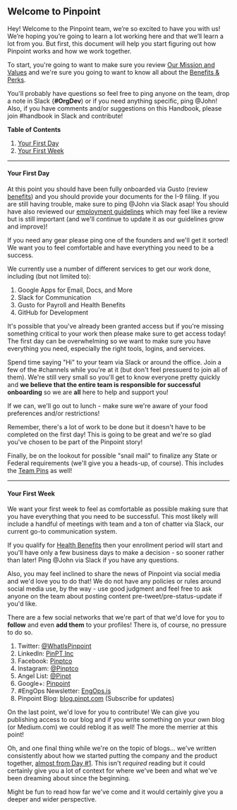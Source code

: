 ## Welcome to Pinpoint

Hey! Welcome to the Pinpoint team, we’re so excited to have you with us! We’re hoping you’re going to learn a lot working here and that we’ll learn a lot from you. But first, this document will help you start figuring out how Pinpoint works and how we work together.

To start, you're going to want to make sure you review [Our Mission and Values](https://github.com/pinpt/handbook/blob/master/0-introduction.md) and we're sure you going to want to know all about the [Benefits & Perks](https://github.com/pinpt/handbook/blob/master/2-benefits.md). 

You'll probably have questions so feel free to ping anyone on the team, drop a note in Slack {**#OrgDev**) or if you need anything specific, ping @John! Also, if you have comments and/or suggestions on this Handbook, please join #handbook in Slack and contribute!

**Table of Contents**

1. [Your First Day](https://github.com/pinpt/handbook/blob/master/1-onboarding.md#your-first-day)
2. [Your First Week](https://github.com/pinpt/handbook/blob/master/1-onboarding.md#your-first-week)

***

#### Your First Day

At this point you should have been fully onboarded via Gusto (review [benefits](https://github.com/pinpt/handbook/blob/master/2-benefits.md)) and you should provide your documents for the I-9 filing. If you are still having trouble, make sure to ping @John via Slack asap! You should have also reviewed our [employment guidelines](https://github.com/pinpt/handbook/blob/master/3-employment.md) which may feel like a review but is still important (and we'll continue to update it as our guidelines grow and improve)!

If you need any gear please ping one of the founders and we'll get it sorted! We want you to feel comfortable and have everything you need to be a success.

We currently use a number of different services to get our work done, including (but not limited to):

1. Google Apps for Email, Docs, and More
2. Slack for Communication
3. Gusto for Payroll and Health Benefits
4. GitHub for Development

It's possible that you've already been granted access but if you're missing something critical to your work then please make sure to get access today! The first day can be overwhelming so we want to make sure you have everything you need, especially the right tools, logins, and services.

Spend time saying "Hi" to your team via Slack or around the office. Join a few of the #channels while you're at it (but don't feel pressuerd to join all of them). We're still very small so you'll get to know everyone pretty quickly and **we believe that the entire team is responsible for successful onboarding** so we are **all** here to help and support you!

If we can, we'll go out to lunch - make sure we're aware of your food preferences and/or restrictions!

Remember, there's a lot of work to be done but it doesn't have to be completed on the first day! This is going to be great and we're so glad you've chosen to be part of the Pinpoint story!

Finally, be on the lookout for possible "snail mail" to finalize any State or Federal requirements (we'll give you a heads-up, of course). This includes the [Team Pins](https://github.com/pinpt/handbook/blob/master/4-pins.md) as well!

***

#### Your First Week

We want your first week to feel as comfortable as possible making sure that you have everything that you need to be successful. This most likely will include a handful of meetings with team and a ton of chatter via Slack, our current go-to communication system.

If you qualify for [Health Benefits](https://github.com/pinpt/handbook/blob/master/2-benefits.md) then your enrollment period will start and you'll have only a few business days to make a decision - so sooner rather than later! Ping @John via Slack if you have any questions.

Also, you may feel inclined to share the news of Pinpoint via social media and we'd love you to do that! We do not have any policies or rules around social media use, by the way - use good judgment and feel free to ask anyone on the team about posting content pre-tweet/pre-status-update if you'd like.

There are a few social networks that we're part of that we'd love for you to **follow** and even **add them** to your profiles! There is, of course, no pressure to do so.

1. Twitter: [@WhatIsPinpoint](http://twitter.com/whatispinpoint)
2. LinkedIn: [PinPT Inc](https://www.linkedin.com/company-beta/16164522/)
3. Facebook: [Pinptco](https://www.facebook.com/pinptco/)
4. Instagram: [@Pinptco](https://www.instagram.com/pinptco/)
5. Angel List: [@Pinpt](https://angel.co/pinpt)
6. Google+: [Pinpoint](https://plus.google.com/117342917449995386258)
7. #EngOps Newsletter: [EngOps.is](http://engops.is/)
8. Pinpoint Blog: [blog.pinpt.com](https://blog.pinpt.com/) (Subscribe for updates)

On the last point, we'd love for you to contribute! We can give you publishing access to our blog and if you write something on your own blog (or Medium.com) we could reblog it as well! The more the merrier at this point!

Oh, and one final thing while we're on the topic of blogs... we've written consistently about how we started putting the company and the product together, [almost from Day #1](https://blog.pinpt.co/build-better-software/). This isn't *required* reading but it could certainly give you a lot of context for where we've been and what we've been dreaming about since the beginning. 

Might be fun to read how far we've come and it would certainly give you a deeper and wider perspective.
